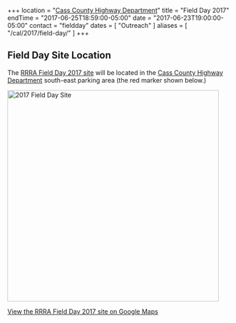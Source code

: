 +++
location = "[Cass County Highway Department](/places/cass-county-highway-department/)"
title = "Field Day 2017"
endTime = "2017-06-25T18:59:00-05:00"
date = "2017-06-23T19:00:00-05:00"
contact = "fieldday"
dates = [ "Outreach" ]
aliases = [ "/cal/2017/field-day/" ]
+++

## Field Day Site Location

The [RRRA Field Day 2017 site](https://www.google.com/maps/place/46%C2%B052'28.9%22N+96%C2%B055'10.3%22W/@46.8747819,-96.9205021,1303m/data=!3m1!1e3!4m5!3m4!1s0x0:0x0!8m2!3d46.874694!4d-96.919525?hl=en-US) will be located in the
[Cass County Highway Department](/places/cass-county-highway-department/)
south-east parking area (the red marker shown below.)

<a data-flickr-embed="true" href="https://www.flickr.com/photos/147076354@N03/34609732591/in/dateposted-public/" title="2017 Field Day Site"><img src="https://c1.staticflickr.com/5/4172/34609732591_016d02837b_o.jpg" width="474" height="474" alt="2017 Field Day Site"></a><script async src="//embedr.flickr.com/assets/client-code.js" charset="utf-8"></script>

[View the RRRA Field Day 2017 site on Google Maps](https://www.google.com/maps/place/46%C2%B052'28.9%22N+96%C2%B055'10.3%22W/@46.8747819,-96.9205021,1303m/data=!3m1!1e3!4m5!3m4!1s0x0:0x0!8m2!3d46.874694!4d-96.919525?hl=en-US)
